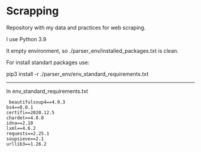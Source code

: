 # Scrapping
Repository with my data and practices for web scraping.

I use Python 3.9

It empty environment, so ./parser_env/installed_packages.txt is clean.

For install standart packages use:


pip3 install -r ./parser_env/env_standard_requirements.txt


---
In env_standard_requirements.txt

     beautifulsoup4==4.9.3
    bs4==0.0.1
    certifi==2020.12.5
    chardet==4.0.0
    idna==2.10
    lxml==4.6.2
    requests==2.25.1
    soupsieve==2.1
    urllib3==1.26.2
